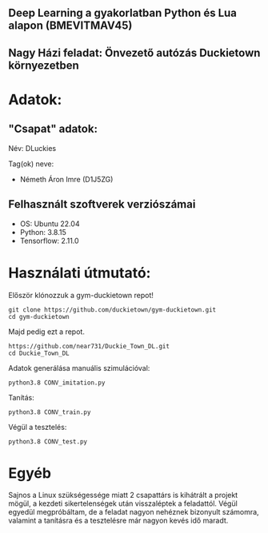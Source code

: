 ## Deep Learning a gyakorlatban Python és Lua alapon (BMEVITMAV45)

## Nagy Házi feladat: Önvezető autózás Duckietown környezetben

# Adatok:

## "Csapat" adatok:

Név: DLuckies

Tag(ok) neve:
- Németh Áron Imre (D1J5ZG)

## Felhasznált szoftverek verziószámai

- OS: Ubuntu 22.04
- Python: 3.8.15
- Tensorflow: 2.11.0

# Használati útmutató:

Először klónozzuk a gym-duckietown repot!

```
git clone https://github.com/duckietown/gym-duckietown.git
cd gym-duckietown
```
Majd pedig ezt a repot.

```
https://github.com/near731/Duckie_Town_DL.git
cd Duckie_Town_DL
```

Adatok generálása manuális szimulációval:

```
python3.8 CONV_imitation.py
```

Tanítás:

```
python3.8 CONV_train.py 
```
Végül a tesztelés:

```
python3.8 CONV_test.py 
```


# Egyéb

Sajnos a Linux szükségessége miatt 2 csapattárs is kihátrált a projekt mögül, a kezdeti sikertelenségek után visszaléptek a feladattól. Végül egyedül megpróbáltam, de a feladat nagyon nehéznek bizonyult számomra, valamint a tanításra és a tesztelésre már nagyon kevés idő maradt. 
